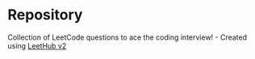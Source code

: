 # Repository
Collection of LeetCode questions to ace the coding interview! - Created using [LeetHub v2](https://github.com/arunbhardwaj/LeetHub-2.0)
